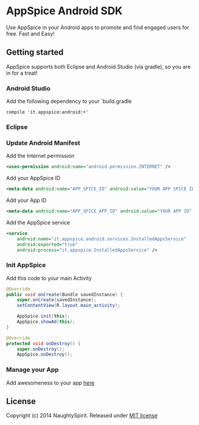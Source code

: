 # AppSpice Android SDK

Use AppSpice in your Android apps to promote and find engaged users for free.
Fast and Easy!

## Getting started

AppSpice supports both Eclipse and Android Studio (via gradle), so you are in
for a treat!

### Android Studio

Add the following dependency to your `build.gradle

```
compile 'it.appspice:android:+'
```


### Eclipse

### Update Android Manifest

Add the Internet permission

``` xml
<uses-permission android:name="android.permission.INTERNET" />
```

Add your AppSpice ID

``` xml
<meta-data android:name="APP_SPICE_ID" android:value="YOUR APP SPICE ID" />
```

Add your App ID

``` xml
<meta-data android:name="APP_SPICE_APP_ID" android:value="YOUR APP ID" />
```

Add the AppSpice service

``` xml
<service
    android:name="it.appspice.android.services.InstalledAppsService"
    android:exported="true"
    android:process="it.appspice.InstalledAppsService" />
```

### Init AppSpice

Add this code to your main Activity

```java
@Override
public void onCreate(Bundle savedInstance) {
    super.onCreate(savedInstance);
    setContentView(R.layout.main_activity);

    AppSpice.init(this);
    AppSpice.showAd(this);
}

@Override
protected void onDestroy() {
    super.onDestroy();
    AppSpice.onDestroy();
```

### Manage your App

Add awesomeness to your app [here](http://www.appspice.it/manage/apps/)

## License

Copyright (c) 2014 NaughtySpirit. Released under [MIT license](http://www.opensource.org/licenses/mit-license.php)

